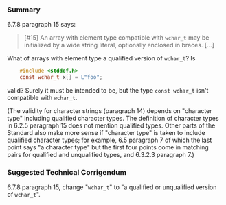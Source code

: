 ### Summary

6.7.8 paragraph 15 says:

> \[#15] An array with element type compatible with `wchar_t` may be initialized
> by a wide string literal, optionally enclosed in braces. \[...]

What of arrays with element type a qualified version of `wchar_t`? Is

```c
    #include <stddef.h>
    const wchar_t x[] = L"foo";
```

valid? Surely it must be intended to be, but the type `const wchar_t` isn't
compatible with `wchar_t`.

(The validity for character strings (paragraph 14\) depends on "character type"
including qualified character types. The definition of character types in 6.2.5
paragraph 15 does not mention qualified types. Other parts of the Standard also
make more sense if "character type" is taken to include qualified character
types; for example, 6.5 paragraph 7 of which the last point says "a character
type" but the first four points come in matching pairs for qualified and
unqualified types, and 6.3.2.3 paragraph 7.)

### Suggested Technical Corrigendum

6.7.8 paragraph 15, change "`wchar_t`" to "a qualified or unqualified version of
`wchar_t`".
